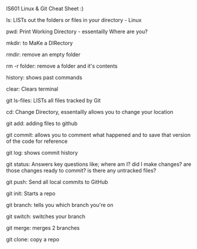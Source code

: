 IS601 Linux & Git Cheat Sheet :)

ls: LISTs out the folders or files in your directory - Linux

pwd: Print Working Directory - essentailly Where are you?

mkdir: to MaKe a DIRectory

rmdir: remove an empty folder

rm -r folder: remove a folder and it's contents

history: shows past commands

clear: Clears terminal

git ls-files: LISTs all files tracked by Git

cd: Change Directory, essentailly allows you to change your location

git add: adding files to github

git commit: allows you to comment what happened and to save that version of the code for reference

git log: shows commit history

git status: Answers key questions like; where am I? did I make changes? are those changes ready to commit? is there any untracked files?

git push: Send all local commits to GitHub

git init: Starts a repo

git branch: tells you which branch you're on

git switch: switches your branch

git merge: merges 2 branches

git clone: copy a repo

